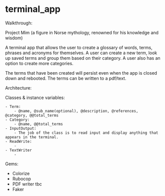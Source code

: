 # terminal_app

Walkthrough:

Project Mim (a figure in Norse mythology, renowned for his knowledge and wisdom)

A terminal app that allows the user to create a glossary of words, terms, phrases and acronyms for themselves. A user can create a new term, look up saved terms and group them based on their category. A user also has an option to create more categories.

The terms that have been created will persist even when the app is closed down and rebooted. The terms can be written to a pdf/text.

Architecture:

Classes & instance variables:

    - Term:
        - @name, @sub_name(optional), @description, @references, @category, @@total_terms
    - Category:
        - @name, @@total_terms
    - InputOutput:
        - The job of the class is to read input and display anything that appears in the terminal.
    - ReadWrite:
        -
    - TextWriter
        -

Gems:

- Colorize
- Rubocop
- PDF writer tbc
- Faker
